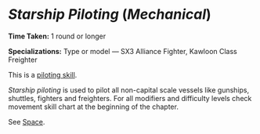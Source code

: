# *Starship Piloting* (*Mechanical*)

**Time Taken:** 1 round or longer

**Specializations:** Type or model — SX3 Alliance Fighter, Kawloon Class Freighter

This is a [piloting skill](skills/piloting-skills.md).

*Starship piloting* is used to pilot all non-capital scale vessels like gunships, shuttles, fighters and freighters. For
all modifiers and difficulty levels check movement skill chart at the beginning of the chapter.

See [Space](../space.md).

